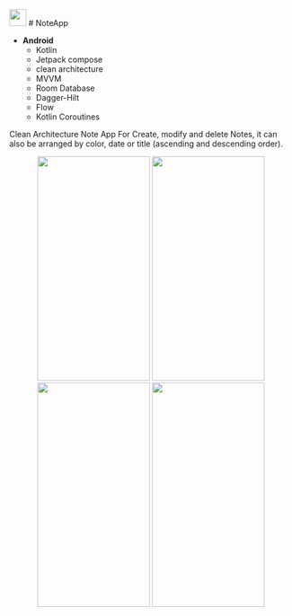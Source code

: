 <img src="https://github.com/Mohamed-samir03/NoteApp/assets/81251707/cbc46182-4cde-495a-9205-e6669baeaaba" height="30" width="30"> 
# NoteApp

- **Android** 
   - Kotlin
   - Jetpack compose
   - clean architecture
   - MVVM
   - Room Database
   - Dagger-Hilt
   - Flow
   - Kotlin Coroutines

 Clean Architecture Note App For Create, modify and delete Notes, it can also be arranged by color, date or title (ascending and descending order).

<div align=center>
        <img src="https://github.com/Mohamed-samir03/NoteApp/assets/81251707/f3da617f-d4b6-4c99-b732-0c19aee8368f" height="400" width="200">
        <img src="https://github.com/Mohamed-samir03/NoteApp/assets/81251707/a4a19043-b71c-454c-9e72-46b36db5084b" height="400" width="200">
        <img src="https://github.com/Mohamed-samir03/NoteApp/assets/81251707/5df5cc10-88bd-40c5-bdd0-93b715c5867e" height="400" width="200">
        <img src="https://github.com/Mohamed-samir03/NoteApp/assets/81251707/9beca09a-3876-4880-8b30-119592af7492" height="400" width="200">
</div>
